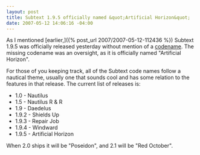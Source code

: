 ```yaml
---
layout: post
title: Subtext 1.9.5 officially named &quot;Artificial Horizon&quot;
date: 2007-05-12 14:06:16 -04:00
---
```


As I mentioned [earlier,]({% post_url 2007/2007-05-12-112436 %}) Subtext 1.9.5 was officially released yesterday without mention of a [codename](http://codeclimber.net.nz/archive/2007/02/07/Codename-your-releases.aspx). The missing codename was an oversight, as it is officially named "Artificial Horizon".

For those of you keeping track, all of the Subtext code names follow a nautical theme, usually one that sounds cool and has some relation to the features in that release. The current list of releases is:

*   1.0 - Nautilus
*   1.5 - Nautilus R & R
*   1.9 - Daedelus
*   1.9.2 - Shields Up
*   1.9.3 - Repair Job
*   1.9.4 - Windward
*   1.9.5 - Artificial Horizon 

When 2.0 ships it will be "Poseidon", and 2.1 will be "Red October".
